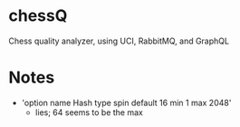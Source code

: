 # chessQ
Chess quality analyzer, using UCI, RabbitMQ, and GraphQL


# Notes
* 'option name Hash type spin default 16 min 1 max 2048'
  * lies; 64 seems to be the max
